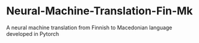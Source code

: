 # Neural-Machine-Translation-Fin-Mk
A neural machine translation from Finnish to Macedonian language developed in Pytorch
